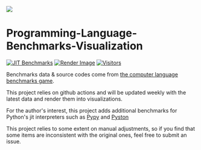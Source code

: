 ![](https://raw.githubusercontent.com/GoodManWEN/Programming-Language-Benchmarks-Visualization/main/ranking.png)

# Programming-Language-Benchmarks-Visualization

[![JIT Benchmarks](https://github.com/GoodManWEN/Programming-Language-Benchmarks-Visualization/actions/workflows/PyBenchmarks.yml/badge.svg)](https://github.com/GoodManWEN/Programming-Language-Benchmarks-Visualization/actions/workflows/PyBenchmarks.yml)
[![Render Image](https://github.com/GoodManWEN/Programming-Language-Benchmarks-Visualization/actions/workflows/RenderImage.yml/badge.svg)](https://github.com/GoodManWEN/Programming-Language-Benchmarks-Visualization/actions/workflows/RenderImage.yml)
[![Visitors](https://visitor-badge.glitch.me/badge?page_id=goodmanwen.Programming-Language-Benchmarks-Visualization&style=flat-square&color=0088cc)](https://github.com/GoodManWEN/Programming-Language-Benchmarks-Visualization/)

Benchmarks data & source codes come from 
[the computer language benchmarks game](https://benchmarksgame-team.pages.debian.net/benchmarksgame/index.html).

This project relies on github actions and will be updated weekly with the latest data and render them into visualizations.

For the author's interest, this project adds additional benchmarks for Python's jit interpreters such as [Pypy](https://pypy.org) and [Pyston](https://github.com/pyston/pyston)

This project relies to some extent on manual adjustments, so if you find that some items are inconsistent with the original ones, feel free to submit an issue.

